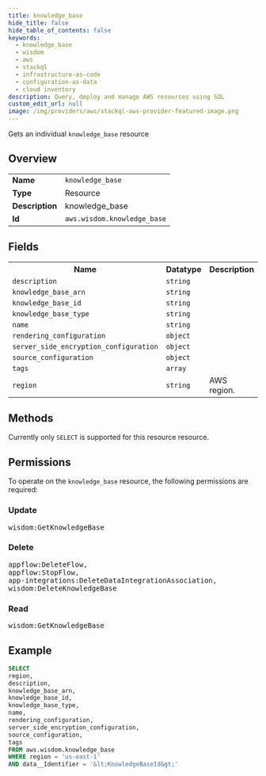 ```yaml
---
title: knowledge_base
hide_title: false
hide_table_of_contents: false
keywords:
  - knowledge_base
  - wisdom
  - aws
  - stackql
  - infrastructure-as-code
  - configuration-as-data
  - cloud inventory
description: Query, deploy and manage AWS resources using SQL
custom_edit_url: null
image: /img/providers/aws/stackql-aws-provider-featured-image.png
---
```

Gets an individual <code>knowledge_base</code> resource

## Overview
<table><tbody>
<tr><td><b>Name</b></td><td><code>knowledge_base</code></td></tr>
<tr><td><b>Type</b></td><td>Resource</td></tr>
<tr><td><b>Description</b></td><td>knowledge_base</td></tr>
<tr><td><b>Id</b></td><td><code>aws.wisdom.knowledge_base</code></td></tr>
</tbody></table>

## Fields
<table><tbody>
<tr><th>Name</th><th>Datatype</th><th>Description</th></tr>
<tr><td><code>description</code></td><td><code>string</code></td><td></td></tr>
<tr><td><code>knowledge_base_arn</code></td><td><code>string</code></td><td></td></tr>
<tr><td><code>knowledge_base_id</code></td><td><code>string</code></td><td></td></tr>
<tr><td><code>knowledge_base_type</code></td><td><code>string</code></td><td></td></tr>
<tr><td><code>name</code></td><td><code>string</code></td><td></td></tr>
<tr><td><code>rendering_configuration</code></td><td><code>object</code></td><td></td></tr>
<tr><td><code>server_side_encryption_configuration</code></td><td><code>object</code></td><td></td></tr>
<tr><td><code>source_configuration</code></td><td><code>object</code></td><td></td></tr>
<tr><td><code>tags</code></td><td><code>array</code></td><td></td></tr>
<tr><td><code>region</code></td><td><code>string</code></td><td>AWS region.</td></tr>

</tbody></table>

## Methods
Currently only <code>SELECT</code> is supported for this resource resource.

## Permissions

To operate on the <code>knowledge_base</code> resource, the following permissions are required:

### Update
<pre>
wisdom:GetKnowledgeBase</pre>

### Delete
<pre>
appflow:DeleteFlow,
appflow:StopFlow,
app-integrations:DeleteDataIntegrationAssociation,
wisdom:DeleteKnowledgeBase</pre>

### Read
<pre>
wisdom:GetKnowledgeBase</pre>


## Example
```sql
SELECT
region,
description,
knowledge_base_arn,
knowledge_base_id,
knowledge_base_type,
name,
rendering_configuration,
server_side_encryption_configuration,
source_configuration,
tags
FROM aws.wisdom.knowledge_base
WHERE region = 'us-east-1'
AND data__Identifier = '&lt;KnowledgeBaseId&gt;'
```
